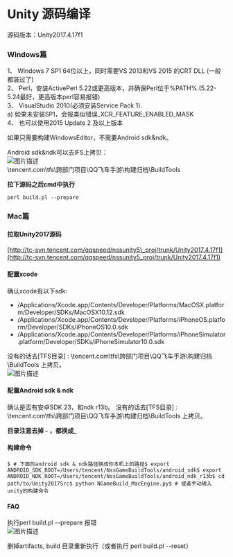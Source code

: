 # Unity 源码编译

源码版本：Unity2017.4.17f1

### Windows篇 <a id="toc0"></a>

1、 Windows 7 SP1 64位以上，同时需要VS 2013和VS 2015 的CRT DLL \(一般都装过了\)  
2、 Perl，安装ActivePerl 5.22或更高版本，并确保Perl位于%PATH%.\(5.22-5.24最好，更高版本perl容易报错\)  
3、 VisualStudio 2010\(必须安装Service Pack 1\).  
a\) 如果未安装SP1，会报类似错误\_XCR\_FEATURE\_ENABLED\_MASK  
4、 也可以使用2015 Update 2 及以上版本

如果只需要构建WindowsEditor，不需要Android sdk&ndk。

Android sdk&ndk可以去IFS上拷贝：  
![&#x56FE;&#x7247;&#x63CF;&#x8FF0;](http://tapd.oa.com/tfl/captures/2019-04/tapd_10124081_base64_1554864051_20.png)  
\tencent.com\tfs\跨部门项目\QQ飞车手游\构建归档\BuildTools

**拉下源码之后cmd中执行**

```text
perl build.pl --prepare 
```

### Mac篇 <a id="toc1"></a>

#### 拉取Unity2017源码 <a id="toc2"></a>

[http://tc-svn.tencent.com/qqspeed/nssunity5\_proj/trunk/Unity2017.4.17f1](http://tc-svn.tencent.com/qqspeed/nssunity5_proj/trunk/Unity2017.4.17f1)

#### 配置xcode <a id="toc3"></a>

确认xcode有以下sdk:

* /Applications/Xcode.app/Contents/Developer/Platforms/MacOSX.platform/Developer/SDKs/MacOSX10.12.sdk
* /Applications/Xcode.app/Contents/Developer/Platforms/iPhoneOS.platform/Developer/SDKs/iPhoneOS10.0.sdk
* /Applications/Xcode.app/Contents/Developer/Platforms/iPhoneSimulator.platform/Developer/SDKs/iPhoneSimulator10.0.sdk

没有的话去\[TFS目录\] : \tencent.com\tfs\跨部门项目\QQ飞车手游\构建归档\BuildTools 上拷贝。  
![&#x56FE;&#x7247;&#x63CF;&#x8FF0;](http://tapd.oa.com/tfl/captures/2019-04/tapd_10124081_base64_1554864051_20.png)

#### 配置Android sdk & ndk <a id="toc4"></a>

确认是否有安卓SDK 23，和ndk r13b。 没有的话去\[TFS目录\] : \tencent.com\tfs\跨部门项目\QQ飞车手游\构建归档\BuildTools 上拷贝。

**目录注意去掉 - ，都换成\_**

#### 构建命令 <a id="toc5"></a>

```text
$ # 下面的android sdk & ndk路径换成你本机上的路径$ export ANDROID_SDK_ROOT=/Users/tencent/NssGameBuildTools/android_sdk$ export ANDROID_NDK_ROOT=/Users/tencent/NssGameBuildTools/android_ndk_r13b$ cd path/to/Unity2017Src$ python NGameBuild_MacEngine.py$ # 或者手动输入unity的构建命令
```

#### FAQ <a id="toc6"></a>

执行perl build.pl --prepare 报错  
![&#x56FE;&#x7247;&#x63CF;&#x8FF0;](http://tapd.oa.com/tfl/captures/2020-06/tapd_10124081_base64_1591169833_92.png)

删掉artifacts, build 目录重新执行（或者执行 perl build.pl --reset）

